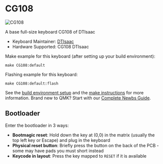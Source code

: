 # CG108

![CG108](https://i.imgur.com/AUqkNhEh.jpg)

A base full-size keyboard CG108 of DTIsaac

* Keyboard Maintainer: [DTIsaac](https://github.com/daotakisaac)
* Hardware Supported: CG108 DTIsaac

Make example for this keyboard (after setting up your build environment):

    make CG108:default

Flashing example for this keyboard:

    make CG108:default:flash

See the [build environment setup](https://docs.qmk.fm/#/getting_started_build_tools) and the [make instructions](https://docs.qmk.fm/#/getting_started_make_guide) for more information. Brand new to QMK? Start with our [Complete Newbs Guide](https://docs.qmk.fm/#/newbs).

## Bootloader

Enter the bootloader in 3 ways:

* **Bootmagic reset**: Hold down the key at (0,0) in the matrix (usually the top left key or Escape) and plug in the keyboard
* **Physical reset button**: Briefly press the button on the back of the PCB - some may have pads you must short instead
* **Keycode in layout**: Press the key mapped to `RESET` if it is available
